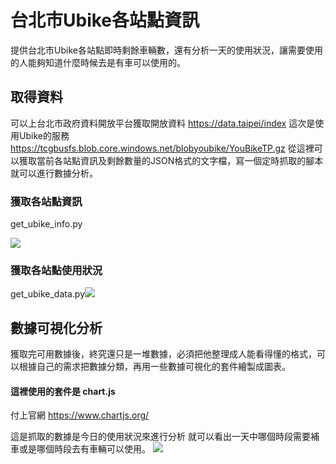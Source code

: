 # 台北市Ubike各站點資訊
提供台北市Ubike各站點即時剩餘車輛數，還有分析一天的使用狀況，讓需要使用的人能夠知道什麼時候去是有車可以使用的。

## 取得資料
可以上台北市政府資料開放平台獲取開放資料
https://data.taipei/index
這次是使用Ubike的服務
https://tcgbusfs.blob.core.windows.net/blobyoubike/YouBikeTP.gz
從這裡可以獲取當前各站點資訊及剩餘數量的JSON格式的文字檔，寫一個定時抓取的腳本就可以進行數據分析。
### 獲取各站點資訊
get_ubike_info.py

![](https://i.imgur.com/uolxggm.png)

### 獲取各站點使用狀況

get_ubike_data.py![](https://i.imgur.com/zPysCF0.png)


## 數據可視化分析
獲取完可用數據後，終究還只是一堆數據，必須把他整理成人能看得懂的格式，可以根據自己的需求把數據分類，再用一些數據可視化的套件繪製成圖表。
#### 這裡使用的套件是 chart.js
付上官網 https://www.chartjs.org/

這是抓取的數據是今日的使用狀況來進行分析
就可以看出一天中哪個時段需要補車或是哪個時段去有車輛可以使用。
![](https://i.imgur.com/Fn4h8V4.png)
